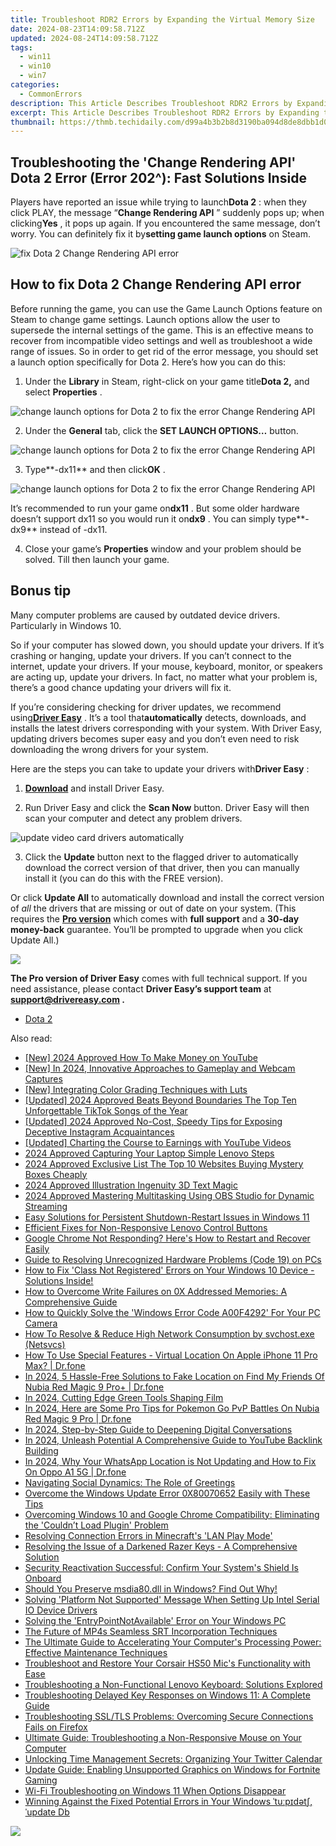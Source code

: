 ```yaml
---
title: Troubleshoot RDR2 Errors by Expanding the Virtual Memory Size
date: 2024-08-23T14:09:58.712Z
updated: 2024-08-24T14:09:58.712Z
tags:
  - win11
  - win10
  - win7
categories:
  - CommonErrors
description: This Article Describes Troubleshoot RDR2 Errors by Expanding the Virtual Memory Size
excerpt: This Article Describes Troubleshoot RDR2 Errors by Expanding the Virtual Memory Size
thumbnail: https://thmb.techidaily.com/d99a4b3b2b8d3190ba094d8de8dbb1d047477a58915294cf3a3f54975aa1464c.jpg
---
```


## Troubleshooting the 'Change Rendering API' Dota 2 Error (Error 202^): Fast Solutions Inside

 Players have reported an issue while trying to launch**Dota 2** : when they click PLAY, the message “**Change Rendering API** ” suddenly pops up; when clicking**Yes** , it pops up again. If you encountered the same message, don’t worry. You can definitely fix it by**setting game launch options** on Steam.

![fix Dota 2 Change Rendering API error](https://images.drivereasy.com/wp-content/uploads/2020/10/image-1-1200x269.png)

## How to fix Dota 2 Change Rendering API error

 Before running the game, you can use the Game Launch Options feature on Steam to change game settings. Launch options allow the user to supersede the internal settings of the game. This is an effective means to recover from incompatible video settings and well as troubleshoot a wide range of issues. So in order to get rid of the error message, you should set a launch option specifically for Dota 2\. Here’s how you can do this:

 1) Under the **Library** in Steam, right-click on your game title**Dota 2,** and select **Properties** .

![change launch options for Dota 2 to fix the error Change Rendering API](https://images.drivereasy.com/wp-content/uploads/2020/10/select-properties.jpg)

 2) Under the **General** tab, click the **SET LAUNCH OPTIONS…** button.

![change launch options for Dota 2 to fix the error Change Rendering API](https://images.drivereasy.com/wp-content/uploads/2020/10/set-launch-options.jpg)

 3) Type**\-dx11** and then click**OK** .

![change launch options for Dota 2 to fix the error Change Rendering API](https://images.drivereasy.com/wp-content/uploads/2020/10/dx11.jpg)

 It’s recommended to run your game on**dx11** . But some older hardware doesn’t support dx11 so you would run it on**dx9** . You can simply type**\-dx9** instead of -dx11.

 4) Close your game’s **Properties** window and your problem should be solved. Till then launch your game.

## Bonus tip

 Many computer problems are caused by outdated device drivers. Particularly in Windows 10.

 So if your computer has slowed down, you should update your drivers. If it’s crashing or hanging, update your drivers. If you can’t connect to the internet, update your drivers. If your mouse, keyboard, monitor, or speakers are acting up, update your drivers. In fact, no matter what your problem is, there’s a good chance updating your drivers will fix it.

 If you’re considering checking for driver updates, we recommend using[**Driver Easy**](https://tools.techidaily.com/drivereasy/download/) . It’s a tool that**automatically** detects, downloads, and installs the latest drivers corresponding with your system. With Driver Easy, updating drivers becomes super easy and you don’t even need to risk downloading the wrong drivers for your system.

 Here are the steps you can take to update your drivers with**Driver Easy** :

 1) **[Download](https://tools.techidaily.com/drivereasy/download/)**  and install Driver Easy.

 2) Run Driver Easy and click the **Scan Now** button. Driver Easy will then scan your computer and detect any problem drivers.

![update video card drivers automatically](https://images.drivereasy.com/wp-content/uploads/2020/10/update-drivers-scan-now.jpg)

 3) Click the **Update**  button next to the flagged driver to automatically download the correct version of that driver, then you can manually install it (you can do this with the FREE version).

 Or click **Update All** to automatically download and install the correct version of _all_ the drivers that are missing or out of date on your system. (This requires the **[Pro version](https://tools.techidaily.com/drivereasy/download/)**  which comes with **full support**  and a **30-day money-back**  guarantee. You’ll be prompted to upgrade when you click Update All.)

![](https://images.drivereasy.com/wp-content/uploads/2020/10/update-video-card-driver.jpg)

**The Pro version of Driver Easy** comes with full technical support. If you need assistance, please contact **Driver Easy’s support team** at **[support@drivereasy.com](https://bellelily.pxf.io/m5azgm) .**

* [Dota 2](/tag-search/?tagId=48291)

<ins class="adsbygoogle"
     style="display:block"
     data-ad-format="autorelaxed"
     data-ad-client="ca-pub-7571918770474297"
     data-ad-slot="1223367746"></ins>



<ins class="adsbygoogle"
     style="display:block"
     data-ad-client="ca-pub-7571918770474297"
     data-ad-slot="8358498916"
     data-ad-format="auto"
     data-full-width-responsive="true"></ins>

<span class="atpl-alsoreadstyle">Also read:</span>
<div><ul>
<li><a href="https://eaxpv-info.techidaily.com/new-2024-approved-how-to-make-money-on-youtube/"><u>[New] 2024 Approved  How To Make Money on YouTube</u></a></li>
<li><a href="https://digital-screen-recording.techidaily.com/new-in-2024-innovative-approaches-to-gameplay-and-webcam-captures/"><u>[New] In 2024, Innovative Approaches to Gameplay and Webcam Captures</u></a></li>
<li><a href="https://extra-skills.techidaily.com/new-integrating-color-grading-techniques-with-luts/"><u>[New] Integrating Color Grading Techniques with Luts</u></a></li>
<li><a href="https://tiktok-video-recordings.techidaily.com/updated-2024-approved-beats-beyond-boundaries-the-top-ten-unforgettable-tiktok-songs-of-the-year/"><u>[Updated] 2024 Approved  Beats Beyond Boundaries  The Top Ten Unforgettable TikTok Songs of the Year</u></a></li>
<li><a href="https://instagram-video-recordings.techidaily.com/updated-2024-approved-no-cost-speedy-tips-for-exposing-deceptive-instagram-acquaintances/"><u>[Updated] 2024 Approved  No-Cost, Speedy Tips for Exposing Deceptive Instagram Acquaintances</u></a></li>
<li><a href="https://youtube-clips.techidaily.com/updated-charting-the-course-to-earnings-with-youtube-videos/"><u>[Updated] Charting the Course to Earnings with YouTube Videos</u></a></li>
<li><a href="https://desktop-recording.techidaily.com/2024-approved-capturing-your-laptop-simple-lenovo-steps/"><u>2024 Approved  Capturing Your Laptop  Simple Lenovo Steps</u></a></li>
<li><a href="https://some-knowledge.techidaily.com/2024-approved-exclusive-list-the-top-10-websites-buying-mystery-boxes-cheaply/"><u>2024 Approved  Exclusive List  The Top 10 Websites Buying Mystery Boxes Cheaply</u></a></li>
<li><a href="https://fox-glue.techidaily.com/2024-approved-illustration-ingenuity-3d-text-magic/"><u>2024 Approved  Illustration Ingenuity  3D Text Magic</u></a></li>
<li><a href="https://digital-screen-recording.techidaily.com/2024-approved-mastering-multitasking-using-obs-studio-for-dynamic-streaming/"><u>2024 Approved  Mastering Multitasking  Using OBS Studio for Dynamic Streaming</u></a></li>
<li><a href="https://win-howtos.techidaily.com/easy-solutions-for-persistent-shutdown-restart-issues-in-windows-11/"><u>Easy Solutions for Persistent Shutdown-Restart Issues in Windows 11</u></a></li>
<li><a href="https://win-howtos.techidaily.com/efficient-fixes-for-non-responsive-lenovo-control-buttons/"><u>Efficient Fixes for Non-Responsive Lenovo Control Buttons</u></a></li>
<li><a href="https://win-howtos.techidaily.com/google-chrome-not-responding-heres-how-to-restart-and-recover-easily/"><u>Google Chrome Not Responding? Here's How to Restart and Recover Easily</u></a></li>
<li><a href="https://win-howtos.techidaily.com/guide-to-resolving-unrecognized-hardware-problems-code-19-on-pcs/"><u>Guide to Resolving Unrecognized Hardware Problems (Code 19) on PCs</u></a></li>
<li><a href="https://win-howtos.techidaily.com/how-to-fix-class-not-registered-errors-on-your-windows-10-device-solutions-inside/"><u>How to Fix 'Class Not Registered' Errors on Your Windows 10 Device - Solutions Inside!</u></a></li>
<li><a href="https://win-howtos.techidaily.com/how-to-overcome-write-failures-on-0x-addressed-memories-a-comprehensive-guide/"><u>How to Overcome Write Failures on 0X Addressed Memories: A Comprehensive Guide</u></a></li>
<li><a href="https://win-howtos.techidaily.com/how-to-quickly-solve-the-windows-error-code-a00f4292-for-your-pc-camera/"><u>How to Quickly Solve the 'Windows Error Code A00F4292' For Your PC Camera</u></a></li>
<li><a href="https://win-howtos.techidaily.com/how-to-resolve-and-reduce-high-network-consumption-by-svchostexe-netsvcs/"><u>How To Resolve & Reduce High Network Consumption by svchost.exe (Netsvcs)</u></a></li>
<li><a href="https://fix-guide.techidaily.com/how-to-use-special-features-virtual-location-on-apple-iphone-11-pro-max-drfone-by-drfone-virtual-ios/"><u>How To Use Special Features - Virtual Location On Apple iPhone 11 Pro Max? | Dr.fone</u></a></li>
<li><a href="https://fake-location.techidaily.com/in-2024-5-hassle-free-solutions-to-fake-location-on-find-my-friends-of-nubia-red-magic-9-proplus-drfone-by-drfone-virtual-android/"><u>In 2024, 5 Hassle-Free Solutions to Fake Location on Find My Friends Of Nubia Red Magic 9 Pro+ | Dr.fone</u></a></li>
<li><a href="https://on-screen-recording.techidaily.com/in-2024-cutting-edge-green-tools-shaping-film/"><u>In 2024, Cutting Edge Green Tools Shaping Film</u></a></li>
<li><a href="https://pokemon-go-android.techidaily.com/in-2024-here-are-some-pro-tips-for-pokemon-go-pvp-battles-on-nubia-red-magic-9-pro-drfone-by-drfone-virtual-android/"><u>In 2024, Here are Some Pro Tips for Pokemon Go PvP Battles On Nubia Red Magic 9 Pro | Dr.fone</u></a></li>
<li><a href="https://extra-guidance.techidaily.com/in-2024-step-by-step-guide-to-deepening-digital-conversations/"><u>In 2024, Step-by-Step Guide to Deepening Digital Conversations</u></a></li>
<li><a href="https://youtube-help.techidaily.com/in-2024-unleash-potential-a-comprehensive-guide-to-youtube-backlink-building/"><u>In 2024, Unleash Potential  A Comprehensive Guide to YouTube Backlink Building</u></a></li>
<li><a href="https://location-social.techidaily.com/in-2024-why-your-whatsapp-location-is-not-updating-and-how-to-fix-on-oppo-a1-5g-drfone-by-drfone-virtual-android/"><u>In 2024, Why Your WhatsApp Location is Not Updating and How to Fix On Oppo A1 5G | Dr.fone</u></a></li>
<li><a href="https://mondly-stories.techidaily.com/navigating-social-dynamics-the-role-of-greetings/"><u>Navigating Social Dynamics: The Role of Greetings</u></a></li>
<li><a href="https://win-howtos.techidaily.com/overcome-the-windows-update-error-0x80070652-easily-with-these-tips/"><u>Overcome the Windows Update Error 0X80070652 Easily with These Tips</u></a></li>
<li><a href="https://win-howtos.techidaily.com/overcoming-windows-10-and-google-chrome-compatibility-eliminating-the-couldnt-load-plugin-problem/"><u>Overcoming Windows 10 and Google Chrome Compatibility: Eliminating the 'Couldn’t Load Plugin' Problem</u></a></li>
<li><a href="https://win-howtos.techidaily.com/resolving-connection-errors-in-minecrafts-lan-play-mode/"><u>Resolving Connection Errors in Minecraft's 'LAN Play Mode'</u></a></li>
<li><a href="https://win-howtos.techidaily.com/resolving-the-issue-of-a-darkened-razer-keys-a-comprehensive-solution/"><u>Resolving the Issue of a Darkened Razer Keys - A Comprehensive Solution</u></a></li>
<li><a href="https://win-howtos.techidaily.com/security-reactivation-successful-confirm-your-systems-shield-is-onboard/"><u>Security Reactivation Successful: Confirm Your System's Shield Is Onboard</u></a></li>
<li><a href="https://win-howtos.techidaily.com/1723202699725-should-you-preserve-msdia80dll-in-windows-find-out-why/"><u>Should You Preserve msdia80.dll in Windows? Find Out Why!</u></a></li>
<li><a href="https://win-howtos.techidaily.com/solving-platform-not-supported-message-when-setting-up-intel-serial-io-device-drivers/"><u>Solving 'Platform Not Supported' Message When Setting Up Intel Serial IO Device Drivers</u></a></li>
<li><a href="https://win-howtos.techidaily.com/solving-the-entrypointnotavailable-error-on-your-windows-pc/"><u>Solving the 'EntryPointNotAvailable' Error on Your Windows PC</u></a></li>
<li><a href="https://fox-hovers.techidaily.com/the-future-of-mp4s-seamless-srt-incorporation-techniques/"><u>The Future of MP4s  Seamless SRT Incorporation Techniques</u></a></li>
<li><a href="https://win-howtos.techidaily.com/the-ultimate-guide-to-accelerating-your-computers-processing-power-effective-maintenance-techniques/"><u>The Ultimate Guide to Accelerating Your Computer's Processing Power: Effective Maintenance Techniques</u></a></li>
<li><a href="https://win-howtos.techidaily.com/troubleshoot-and-restore-your-corsair-hs50-mics-functionality-with-ease/"><u>Troubleshoot and Restore Your Corsair HS50 Mic's Functionality with Ease</u></a></li>
<li><a href="https://win-howtos.techidaily.com/troubleshooting-a-non-functional-lenovo-keyboard-solutions-explored/"><u>Troubleshooting a Non-Functional Lenovo Keyboard: Solutions Explored</u></a></li>
<li><a href="https://win-howtos.techidaily.com/troubleshooting-delayed-key-responses-on-windows-11-a-complete-guide/"><u>Troubleshooting Delayed Key Responses on Windows 11: A Complete Guide</u></a></li>
<li><a href="https://win-howtos.techidaily.com/troubleshooting-ssltls-problems-overcoming-secure-connections-fails-on-firefox/"><u>Troubleshooting SSL/TLS Problems: Overcoming Secure Connections Fails on Firefox</u></a></li>
<li><a href="https://win-howtos.techidaily.com/ultimate-guide-troubleshooting-a-non-responsive-mouse-on-your-computer/"><u>Ultimate Guide: Troubleshooting a Non-Responsive Mouse on Your Computer</u></a></li>
<li><a href="https://tech-renaissance.techidaily.com/unlocking-time-management-secrets-organizing-your-twitter-calendar/"><u>Unlocking Time Management Secrets: Organizing Your Twitter Calendar</u></a></li>
<li><a href="https://win-howtos.techidaily.com/update-guide-enabling-unsupported-graphics-on-windows-for-fortnite-gaming/"><u>Update Guide: Enabling Unsupported Graphics on Windows for Fortnite Gaming</u></a></li>
<li><a href="https://win-howtos.techidaily.com/wi-fi-troubleshooting-on-windows-11-when-options-disappear/"><u>Wi-Fi Troubleshooting on Windows 11 When Options Disappear</u></a></li>
<li><a href="https://win-howtos.techidaily.com/winning-against-the-fixed-potential-errors-in-your-windows-tupdet-update-db/"><u>Winning Against the Fixed Potential Errors in Your Windows ˈtuːpɪdətʃ, ˈupdate Db</u></a></li>
</ul></div>

<!-- affiliate ads begin -->
<a href="https://shop.systoolsgroup.com/affiliate.php?ACCOUNT=SYSTOOBY&AFFILIATE=108875&PATH=https%3A%2F%2Fwww.systoolsgroup.com%3FAFFILIATE%3D108875%26RESOURCE%3D%2BSysTools%2BPDF%2BUnlocker"><img src="https://www.systoolsgroup.com/box/pdf-unlocker.png" border="0"></a>
<!-- affiliate ads end -->